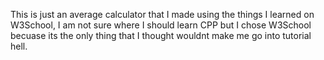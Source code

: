 This is just an average calculator that I made using the things I learned on W3School, I am not sure where I should learn CPP but I chose W3School becuase its the only thing that I thought wouldnt make me go into tutorial hell.

